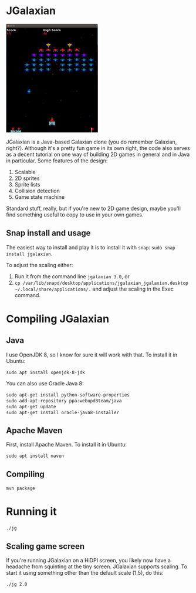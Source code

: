 # JGalaxian

<img src="jgalaxian.png" width="250" />


JGalaxian is a Java-based Galaxian clone (you do remember Galaxian, right?). Although it's a pretty fun game in its own right, the code also serves as a decent tutorial on one way of building 2D games in general and in Java in particular. Some features of the design:

1. Scalable
1. 2D sprites
1. Sprite lists
1. Collision detection
1. Game state machine

Standard stuff, really, but if you're new to 2D game design, maybe you'll find something useful to copy to use in your own games.

## Snap install and usage

The easiest way to install and play it is to install it with `snap`: `sudo snap install jgalaxian`.

To adjust the scaling either:

1. Run it from the command line `jgalaxian 3.0`, or
2. `cp /var/lib/snapd/desktop/applications/jgalaxian_jgalaxian.desktop
   ~/.local/share/applications/.` and adjust the scaling in the Exec command.

# Compiling JGalaxian

## Java

I use OpenJDK 8, so I know for sure it will work with that. To install it in Ubuntu:

```
sudo apt install openjdk-8-jdk
```

You can also use Oracle Java 8:

```
sudo apt-get install python-software-properties
sudo add-apt-repository ppa:webupd8team/java
sudo apt-get update
sudo apt-get install oracle-java8-installer
```

## Apache Maven

First, install Apache Maven. To install it in Ubuntu:

```
sudo apt install maven
```

## Compiling

```
mvn package
```

# Running it

```
./jg
```

## Scaling game screen

If you're running JGalaxian on a HiDPI screen, you likely now have a headache from squinting at the tiny screen. JGalaxian supports scaling. To start it using something other than the default scale (1.5), do this:

```
./jg 2.0
```
